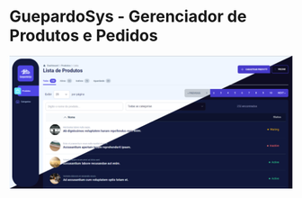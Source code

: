 <h1>GuepardoSys - Gerenciador de Produtos e Pedidos</h1>

<img src="https://github.com/dougkusanagi/guepardosys-laravel-vue-sail/blob/master/docs/screenshot-themes.png?raw=true" />
